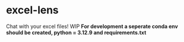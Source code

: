 # excel-lens
Chat with your excel files!
WIP
**For development a seperate conda env should be created, python = 3.12.9 and requirements.txt**
